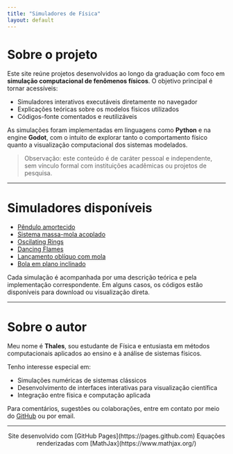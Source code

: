 ```yaml
---
title: "Simuladores de Física"
layout: default
---
```


<!-- Habilita MathJax -->
<script type="text/javascript" async
  src="https://cdn.jsdelivr.net/npm/mathjax@3/es5/tex-mml-chtml.js">
</script>

# Sobre o projeto

Este site reúne projetos desenvolvidos ao longo da graduação com foco em **simulação computacional de fenômenos físicos**. O objetivo principal é tornar acessíveis:

- Simuladores interativos executáveis diretamente no navegador
- Explicações teóricas sobre os modelos físicos utilizados
- Códigos-fonte comentados e reutilizáveis

As simulações foram implementadas em linguagens como **Python** e na engine **Godot**, com o intuito de explorar tanto o comportamento físico quanto a visualização computacional dos sistemas modelados.

> Observação: este conteúdo é de caráter pessoal e independente, sem vínculo formal com instituições acadêmicas ou projetos de pesquisa.

---

# Simuladores disponíveis

- [Pêndulo amortecido](./simuladores/pendulo_amortecido.html)  
- [Sistema massa-mola acoplado](./simuladores/massas_acopladas.html)  
- [Oscilating Rings](./simuladores/oscillating_rings.html)  
- [Dancing Flames](./simuladores/dancing_flames.html)  
- [Lançamento oblíquo com mola](./simuladores/lancamento_mola.html)  
- [Bola em plano inclinado](./simuladores/plano_inclinado.html)

Cada simulação é acompanhada por uma descrição teórica e pela implementação correspondente. Em alguns casos, os códigos estão disponíveis para download ou visualização direta.

---

# Sobre o autor

Meu nome é **Thales**, sou estudante de Física e entusiasta em métodos computacionais aplicados ao ensino e à análise de sistemas físicos.

Tenho interesse especial em:

- Simulações numéricas de sistemas clássicos
- Desenvolvimento de interfaces interativas para visualização científica
- Integração entre física e computação aplicada

Para comentários, sugestões ou colaborações, entre em contato por meio do [GitHub](https://github.com/seuusuario) ou por email.

---

<center>
Site desenvolvido com [GitHub Pages](https://pages.github.com)  
Equações renderizadas com [MathJax](https://www.mathjax.org/)
</center>
